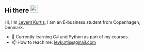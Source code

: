 ## Hi there <img src="https://media.giphy.com/media/hvRJCLFzcasrR4ia7z/giphy.gif" width="25px">
Hi, I'm [Levent Kurtis](https://www.levkurtis.com), I am an E-business student from Copenhagen, Denmark.

- 🌱 Currently learning C# and Python as part of my courses.
- 📫 How to reach me: levkurtis@gmail.com


<!--
**levkurtis/levkurtis** is a ✨ _special_ ✨ repository because its `README.md` (this file) appears on your GitHub profile.
- 🔭 I’m currently working on improving my personal websites.
- 👯 I’m looking to collaborate on ...
- 🤔 I’m looking for help with ...
- 😄 Pronouns: ...
- ⚡ Fun fact: ...
-->
